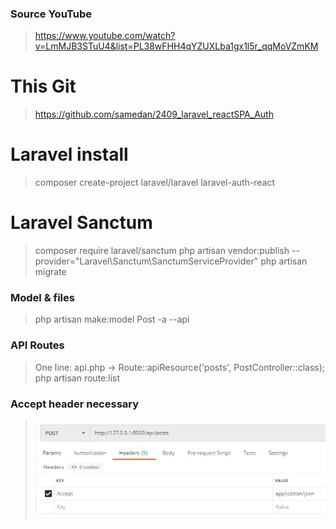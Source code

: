 ### Source YouTube

> https://www.youtube.com/watch?v=LmMJB3STuU4&list=PL38wFHH4qYZUXLba1gx1l5r_qqMoVZmKM

# This Git

> https://github.com/samedan/2409_laravel_reactSPA_Auth

# Laravel install

> composer create-project laravel/laravel laravel-auth-react

# Laravel Sanctum

> composer require laravel/sanctum
> php artisan vendor:publish --provider="Laravel\Sanctum\SanctumServiceProvider"
> php artisan migrate

### Model & files

> php artisan make:model Post -a --api

### API Routes

> One line: api.php -> Route::apiResource('posts', PostController::class);
> php artisan route:list

### Accept header necessary

> ![App](https://github.com/samedan/2409_laravel_reactSPA_Auth/blob/main/public/images/printscreen1.jpg)
